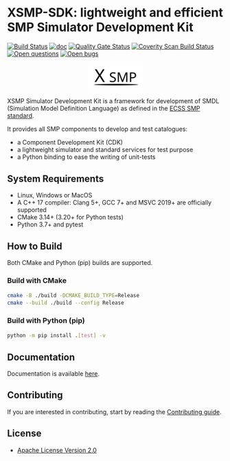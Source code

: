 # XSMP-SDK: lightweight and efficient SMP Simulator Development Kit

  [![Build Status](https://github.com/ThalesGroup/xsmp-sdk/actions/workflows/build.yml/badge.svg)](https://github.com/ThalesGroup/xsmp-sdk/actions/workflows/build.yml)
  [![doc](https://github.com/ThalesGroup/xsmp-sdk/actions/workflows/pages/pages-build-deployment/badge.svg)](https://github.com/ThalesGroup/xsmp-sdk/actions/workflows/pages/pages-build-deployment)
  [![Quality Gate Status](https://sonarcloud.io/api/project_badges/measure?project=ThalesGroup_xsmp-sdk&metric=alert_status)](https://sonarcloud.io/summary/new_code?id=ThalesGroup_xsmp-sdk)
  [![Coverity Scan Build Status](https://scan.coverity.com/projects/29012/badge.svg)](https://scan.coverity.com/projects/ThalesGroup-xsmp-sdk)
  [![Open questions](https://img.shields.io/static/v1?label=Discussions&message=Ask&color=blue&logo=github)](https://github.com/ThalesGroup/xsmp-sdk/discussions)
  [![Open bugs](https://img.shields.io/badge/Open-bugs-red.svg)](https://github.com/ThalesGroup/xsmp-sdk/labels/bug)

<p align="center">
    <picture>
      <img alt="XSMP logo" width="125" src="https://github.com/ThalesGroup/xsmp-modeler-core/blob/main/logo/xsmp.svg">
    </picture>
</p>

XSMP Simulator Development Kit is a framework for development of SMDL (Simulation Model Definition Language) as defined in the [ECSS SMP standard](https://ecss.nl/standard/ecss-e-st-40-07c-simulation-modelling-platform-2-march-2020/).

It provides all SMP components to develop and test catalogues:

- a Component Development Kit (CDK)
- a lightweight simulator and standard services for test purpose
- a Python binding to ease the writing of unit-tests

## System Requirements

- Linux, Windows or MacOS
- A C++ 17 compiler: Clang 5+, GCC 7+ and MSVC 2019+ are officially supported
- CMake 3.14+ (3.20+ for Python tests)
- Python 3.7+ and pytest

## How to Build

Both CMake and Python (pip) builds are supported.

### Build with CMake

```bash
cmake -B ./build -DCMAKE_BUILD_TYPE=Release
cmake --build ./build --config Release
```

### Build with Python (pip)

```bash
python -m pip install .[test] -v
```

## Documentation

Documentation is available [here](https://ThalesGroup.github.io/xsmp-sdk/).

## Contributing

If you are interested in contributing, start by reading the [Contributing guide](/CONTRIBUTING.md).

## License

- [Apache License Version 2.0](https://www.apache.org/licenses/LICENSE-2.0)

